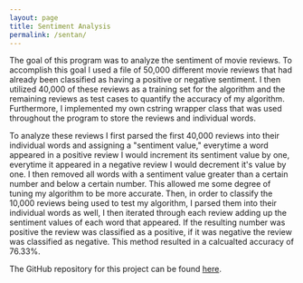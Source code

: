 ```yaml
---
layout: page
title: Sentiment Analysis
permalink: /sentan/
---
```


The goal of this program was to analyze the sentiment of movie reviews. To accomplish this goal I used a file of 50,000 different movie reviews that had already been classified as having a positive or negative sentiment. I then utilized 40,000 of these reviews as a training set for the algorithm and the remaining reviews as test cases to quantify the accuracy of my algorithm. Furthermore, I implemented my own cstring wrapper class that was used throughout the program to store the reviews and individual words. 

To analyze these reviews I first parsed the first 40,000 reviews into their individual words and assigning a "sentiment value," everytime a word appeared in a positive review I would increment its sentiment value by one, everytime it appeared in a negative review I would decrement it's value by one. I then removed all words with a sentiment value greater than a certain number and below a certain number. This allowed me some degree of tuning my algorithm to be more accurate. Then, in order to classify the 10,000 reviews being used to test my algorithm, I parsed them into their individual words as well, I then iterated through each review adding up the sentiment values of each word that appeared. If the resulting number was positive the review was classified as a positive, if it was negative the review was classified as negative. This method resulted in a calcualted accuracy of 76.33%.

The GitHub repository for this project can be found [here][sent-an-link].

[sent-an-link]: https://github.com/sltimmins/Sentiment-Analysis